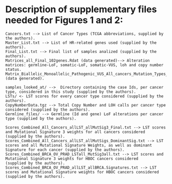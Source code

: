 # Description of supplementary files needed for Figures 1 and 2:

    Cancers.txt --> List of Cancer Types (TCGA abbreviations, supplied by the authors).
    Master_List.txt --> List of HR-related genes used (supplied by the authors).
    Final_List.txt --> Final list of samples analized (supplied by the authors).
    Matrices_all_Final_102genes.Rdat (data generated)--> Alteration matrices: germline-LoF, somatic-LoF, somatic-VUS, loh and copy number     status.
    Matrix_Biallelic_Monoallelic_Pathogenic_VUS_All_cancers_Mutation_Types_Paper.txt (data generated).
    
    samples_looked_at/ -->  Directory containing the case Ids, per cancer type, considered in this study (supplied by the authors).
    LSTs/ <- LST scores for every cancer type considered (supplied by the authors).
    CopyNumberData.tgz --> Total Copy Number and LOH calls per cancer type considered (supplied by the authors).
    Germline_files/ --> Germline (Id and gene) LoF alterations per cancer type (supplied by the authors).

    Scores_Combined_All_Cancers_allLST_allMutSig3_Final.txt --> LST scores and Mutational Signature 3 weights for all cancers considered       (supplied by the authors).
    Scores_Combined_All_Cancers_allLST_allMutSigs_DominantSig.txt --> LST scores and all Mutational Signature Weights, as well as dominant     Signature for each cancer (supplied by the authors).
    Scores_Combined_BRCA_OV_PRAD_LSTall_MutSig3all.txt --> LST scores and Mutational Signature 3 weights for HBOC cancers considered           (supplied by the authors).
    Scores_Combined_BRCA_OV_PRAD_allLST_allBRCA.Signatures.txt --> LST scores and Mutational Signature weights for HBOC cancers considered    (supplied by the authors).

